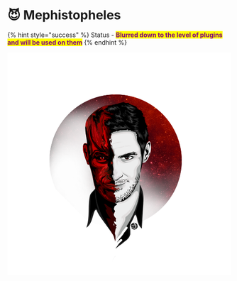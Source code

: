 # 😈 Mephistopheles

{% hint style="success" %}
Status - <mark style="color:purple;">**Blurred down to the level of plugins and will be used on them**</mark>
{% endhint %}

![](<../../.gitbook/assets/image (21).png>)
